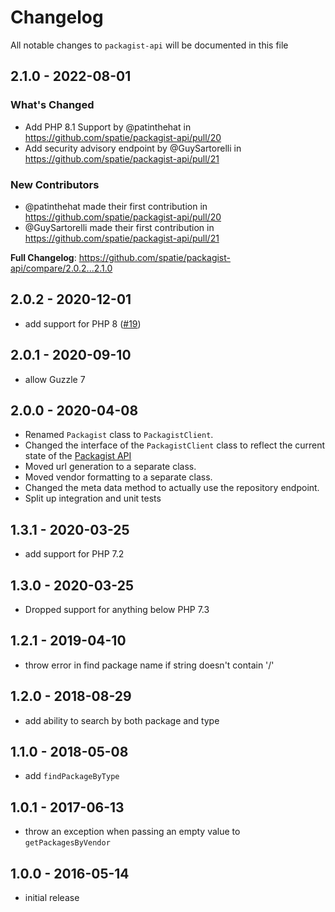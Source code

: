 # Changelog

All notable changes to `packagist-api` will be documented in this file

## 2.1.0 - 2022-08-01

### What's Changed

- Add PHP 8.1 Support by @patinthehat in https://github.com/spatie/packagist-api/pull/20
- Add security advisory endpoint by @GuySartorelli in https://github.com/spatie/packagist-api/pull/21

### New Contributors

- @patinthehat made their first contribution in https://github.com/spatie/packagist-api/pull/20
- @GuySartorelli made their first contribution in https://github.com/spatie/packagist-api/pull/21

**Full Changelog**: https://github.com/spatie/packagist-api/compare/2.0.2...2.1.0

## 2.0.2 - 2020-12-01

- add support for PHP 8 ([#19](https://github.com/spatie/packagist-api/pull/19))

## 2.0.1 - 2020-09-10

- allow Guzzle 7

## 2.0.0 - 2020-04-08

- Renamed `Packagist` class to `PackagistClient`.
- Changed the interface of the `PackagistClient` class to reflect the current state of the [Packagist API](https://packagist.org/apidoc)
- Moved url generation to a separate class.
- Moved vendor formatting to a separate class.
- Changed the meta data method to actually use the repository endpoint.
- Split up integration and unit tests

## 1.3.1 - 2020-03-25

- add support for PHP 7.2

## 1.3.0 - 2020-03-25

- Dropped support for anything below PHP 7.3

## 1.2.1 - 2019-04-10

- throw error in find package name if string doesn't contain '/'

## 1.2.0 - 2018-08-29

- add ability to search by both package and type

## 1.1.0 - 2018-05-08

- add `findPackageByType`

## 1.0.1 - 2017-06-13

- throw an exception when passing an empty value to `getPackagesByVendor`

## 1.0.0 - 2016-05-14

- initial release
